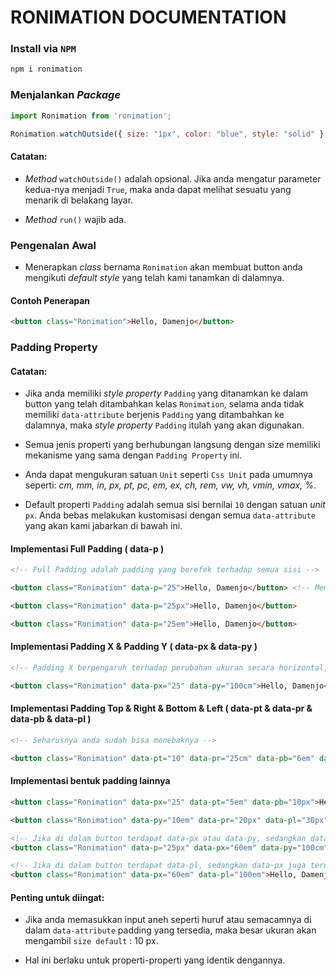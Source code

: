 # RONIMATION DOCUMENTATION

### Install via `NPM`
```html
npm i ronimation
```

### Menjalankan *Package*
```js
import Ronimation from 'ronimation';

Ronimation.watchOutside({ size: "1px", color: "blue", style: "solid" }, false).run();
```

#### Catatan:

- *Method* `watchOutside()` adalah opsional. Jika anda mengatur parameter kedua-nya menjadi `True`, maka anda dapat melihat sesuatu yang menarik di belakang layar.

- *Method* `run()` wajib ada.

### Pengenalan Awal
- Menerapkan *class* bernama `Ronimation` akan membuat  button anda mengikuti *default style* yang telah kami tanamkan di dalamnya. 

#### Contoh Penerapan
```html
<button class="Ronimation">Hello, Damenjo</button>
```

### Padding Property

#### Catatan:
- Jika anda memiliki *style property* `Padding` yang ditanamkan ke dalam button yang telah ditambahkan kelas `Ronimation`, selama anda tidak memiliki `data-attribute` berjenis `Padding` yang ditambahkan ke dalamnya, maka *style property* `Padding` itulah yang akan digunakan. 

- Semua jenis properti yang berhubungan langsung dengan size memiliki mekanisme yang sama dengan `Padding Property` ini.

- Anda dapat mengukuran satuan `Unit` seperti `Css Unit` pada umumnya seperti: *cm, mm, in, px, pt, pc, em, ex, ch, rem, vw, vh, vmin, vmax, %*.

- Default properti `Padding` adalah semua sisi bernilai `10` dengan satuan *unit* `px`. Anda bebas melakukan kustomisasi dengan semua `data-attribute` yang akan kami jabarkan di bawah ini. 

#### Implementasi Full Padding ( data-p )
```html
<!-- Full Padding adalah padding yang berefek terhadap semua sisi -->

<button class="Ronimation" data-p="25">Hello, Damenjo</button> <!-- Memasukkan angka saja berarti menggunakan satuan unit (px) sebagai defaultnya -->

<button class="Ronimation" data-p="25px">Hello, Damenjo</button>

<button class="Ronimation" data-p="25em">Hello, Damenjo</button>
```

#### Implementasi Padding X & Padding Y ( data-px & data-py )
```html
<!-- Padding X berpengaruh terhadap perubahan ukuran secara horizontal, sedangkan Padding Y berpengaruh terhadap perubahan ukuran secara vertikal -->

<button class="Ronimation" data-px="25" data-py="100cm">Hello, Damenjo</button> 
```

#### Implementasi Padding Top & Right & Bottom & Left ( data-pt & data-pr & data-pb & data-pl )
```html
<!-- Seharusnya anda sudah bisa menebaknya -->

<button class="Ronimation" data-pt="10" data-pr="25cm" data-pb="6em" data-pl="2px">Hello, Damenjo</button> 
```

#### Implementasi bentuk padding lainnya
```html
<button class="Ronimation" data-px="25" data-pt="5em" data-pb="10px">Hello, Damenjo</button> 

<button class="Ronimation" data-py="10em" data-pr="20px" data-pl="30px">Hello, Damenjo</button> 

<!-- Jika di dalam button terdapat data-px atau data-py, sedangkan data-p juga terdaftar di dalamnya, maka ukuran data-p yang akan dipakai -->
<button class="Ronimation" data-p="25px" data-px="60em" data-py="100cm">Hello, Damenjo</button> 

<!-- Jika di dalam button terdapat data-pl, sedangkan data-px juga terdaftar di dalamnya, maka ukuran data-px yang akan di ambil -->
<button class="Ronimation" data-px="60em" data-pl="100em">Hello, Damenjo</button> 
```

#### Penting untuk diingat:
- Jika anda memasukkan input aneh seperti huruf atau semacamnya di dalam `data-attribute` padding yang tersedia, maka besar ukuran akan mengambil `size default` : 10 px.

- Hal ini berlaku untuk properti-properti yang identik dengannya.


<!-- ### RONIMATION CLASS

#### Ronimation.run()
- Menjalankan seluruh *package* yang terkandung di dalamnya.

```js
Ronimation.run();
```

#### Ronimation.watchOutside()
- Saat diaktifkan, *border dan overflow* ( untuk melihat *outter width & height* ) akan muncul.

- CATATAN: 
  *Parameter pertama* adalah objek yang menyimpan kustomisasi *style border* yang akan digunakan sebagai batas untuk melihat bagian terluar button ( *outter width & height* ).

  *Parameter kedua* wajib di-set `true` bila fitur ini ingin bekerja dengan baik.

```js
Ronimation.watchOutside({ size: "1px", color: "blue", style: "solid" }, true).run();
```

### MAIN CLASS

#### Main.startPackage()
- Menjalankan seluruh *package* yang terkandung di dalamnya (*Mirip seperti Run()*).

- CATATAN
  Method ini akan mencari seluruh element `<button>` (*harapannya*) yang telah ditambahkan dengan class `Ronimation`, kemudian menambahkan style sesuai dengan kustom `data-attribute` yang telah dimasukkan ke dalam setiap `<button>` yang ada.

```js
Main.startPackage();
```

### MAGIC CLASS

#### Magic.changeEverything()
- Bersiap melakukan perubahan styling berdasarkan setiap kustom `data-attribute` yang dimasukkan user ke dalam button.

- CATATAN
  *parameter pertama* adalah representasi dari tiap-tiap button dengan nama kelas `Ronimation`.

  `this.ronimationElement()` berisikan `document.getElementsByClassName('Ronimation')`.

```js
Array.from(this.RonimationElement()).forEach((Ronimation) => {
    Magic.changeEverything(Ronimation);
});
```

### CONFIGURE CLASS

#### Configure.configure()
- Memisahkan setiap fungsionalitas *style property* yang ada berdasarkan kelompoknya ( partial )

- CATATAN 
  *parameter pertama* adalah representasi dari tiap-tiap button dengan nama kelas `Ronimation`.

  *parameter kedua* adalah tiap-tiap value dari *style property* yang sudah diisikan dan ditampung sementara ke dalam class `ButtonSetting`.

```js
Configure.configure(ronimationEL, buttonValue);
```

### MESSAGE CLASS

#### Message.displayPackageMessageIsSuccesfullyRun()
- Pesan di konsol setelah *package* berhasil dijalankan

- CATATAN
  *parameter pertama* wajib di-set `true` bila fitur ini ingin bekerja dengan baik.

```js
Message.displayPackageMessageIsSuccesfullyRun(true); // parameter tidak wajib diisi
```

### DEFAULT STYLE CLASS

#### DefaultStyle.changeStyle()
- Menambahkan default style khas bawaan *Ronimation Package* 

```js
DefaultStyle.changeStyle();
``` -->






